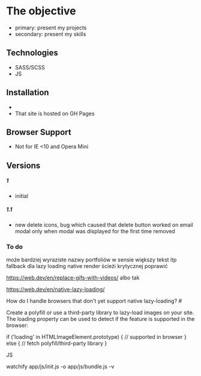
# The objective

  - primary: present my projects
  - secondary: present my skills


## Technologies

 - SASS/SCSS
 - JS
 

## Installation
- 
- That site is hosted on GH Pages

## Browser Support

- Not for IE <10 and Opera Mini

## Versions
##### 1 
- initial

##### 1.1
- new delete icons, bug which caused that delete button worked on email modal only when modal was displayed for the first time removed 

### To do

może bardziej wyraziste nazwy portfoliów w sensie większy tekst itp
fallback dla lazy loading native
render ścieżi krytycznej poprawić

https://web.dev/en/replace-gifs-with-videos/ albo tak

https://web.dev/en/native-lazy-loading/

How do I handle browsers that don't yet support native lazy-loading? #

Create a polyfill or use a third-party library to lazy-load images on your site. The loading property can be used to detect if the feature is supported in the browser:

if ('loading' in HTMLImageElement.prototype) {
  // supported in browser
} else {
  // fetch polyfill/third-party library
}




JS

watchify app/js/init.js -o app/js/bundle.js -v